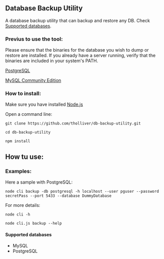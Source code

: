 ##  Database Backup Utility

A database backup utility that can backup and restore any DB. Check [Supported databases](#suported-databases).
<!-- [Ref](https://roadmap.sh/projects/database-backup-utility/solutions?u=66e6d423f34c8868ec615e2f):
https://roadmap.sh/projects/database-backup-utility -->

### Previus to use the tool: 

Please ensure that the binaries for the database you wish to dump or restore are installed. If you already have a server running, verify that the binaries are included in your system's PATH.

[PostgreSQL](https://www.postgresql.org/download/)

[MySQL Community Edition](https://www.mysql.com/products/community/)

### How to install:

Make sure you have installed [Node.js](https://nodejs.org/en)

Open a command line: 

```
git clone https://github.com/tholliver/db-backup-utility.git

cd db-backup-utility

npm install 
```

## How tu use: 

###  Examples: 

Here a sample with PostgreSQL:

```
node cli backup -db postgresql -h localhost --user pguser --password secretPass --port 5433 --database DummyDatabase
```

For more details: 

```
node cli -h

node cli.js backup --help
```

#### Supported databases

- MySQL 
- PostgreSQL
